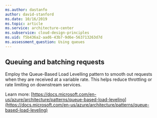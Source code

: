 ```yaml
---
ms.author: dastanfo
author: david-stanford
ms.date: 10/16/2019
ms.topic: article
ms.service: architecture-center
ms.subservice: cloud-design-principles
ms.uid: f5b436a2-aad6-43b7-9d6e-563713263d7d
ms.assessment_question: Using queues
---
```

## Queuing and batching requests

Employ the Queue-Based Load Levelling pattern to smooth out requests when they are received at a variable rate. This helps reduce throttling or rate limiting on downstream services. 

Learn more: [https://docs.microsoft.com/en-us/azure/architecture/patterns/queue-based-load-leveling](https://docs.microsoft.com/en-us/azure/architecture/patterns/queue-based-load-leveling)